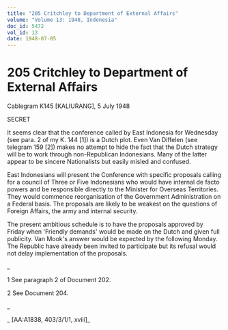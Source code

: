 ```yaml
---
title: "205 Critchley to Department of External Affairs"
volume: "Volume 13: 1948, Indonesia"
doc_id: 5472
vol_id: 13
date: 1948-07-05
---
```


# 205 Critchley to Department of External Affairs

Cablegram K145 [KALIURANG], 5 July 1948

SECRET

It seems clear that the conference called by East Indonesia for Wednesday (see para. 2 of my K. 144 [1]) is a Dutch plot. Even Van Diffelen (see telegram 159 [2]) makes no attempt to hide the fact that the Dutch strategy will be to work through non-Republican Indonesians. Many of the latter appear to be sincere Nationalists but easily misled and confused.

East Indonesians will present the Conference with specific proposals calling for a council of Three or Five Indonesians who would have internal de facto powers and be responsible directly to the Minister for Overseas Territories. They would commence reorganisation of the Government Administration on a Federal basis. The proposals are likely to be weakest on the questions of Foreign Affairs, the army and internal security.

The present ambitious schedule is to have the proposals approved by Friday when 'Friendly demands' would be made on the Dutch and given full publicity. Van Mook's answer would be expected by the following Monday. The Republic have already been invited to participate but its refusal would not delay implementation of the proposals.

_

1 See paragraph 2 of Document 202.

2 See Document 204.

_

_ [AA:A1838, 403/3/1/1, xviii]_
